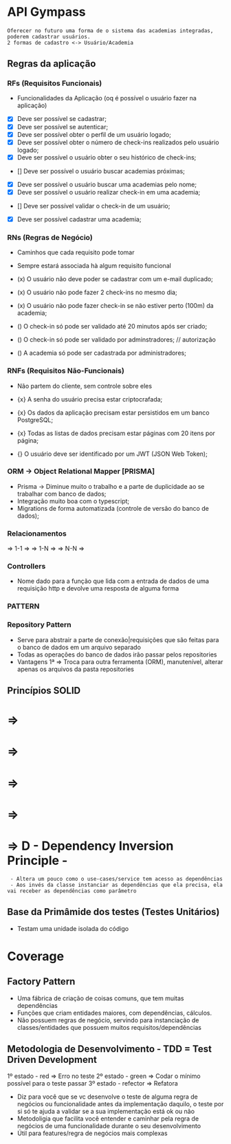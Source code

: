 # API Gympass

####
    Oferecer no futuro uma forma de o sistema das academias integradas, poderem cadastrar usuários.
    2 formas de cadastro <-> Usuário/Academia
####

## Regras da aplicação

### RFs (Requisitos Funcionais)

- Funcionalidades da Aplicação (oq é possível o usuário fazer na aplicação)

- [x] Deve ser possível se cadastrar;
- [x] Deve ser possível se autenticar;
- [x] Deve ser possível obter o perfil de um usuário logado;
- [x] Deve ser possível obter o número de check-ins realizados pelo usuário logado;
- [x] Deve ser possível o usuário obter o seu histórico de check-ins;
- [] Deve ser possível o usuário buscar academias próximas;
- [x] Deve ser possível o usuário buscar uma academias pelo nome;
- [x] Deve ser possível o usuário realizar check-in em uma academia;
- [] Deve ser possível validar o check-in de um usuário;
- [x] Deve ser possível cadastrar uma academia;

### RNs (Regras de Negócio)

- Caminhos que cada requisito pode tomar
- Sempre estará associada hà algum requisito funcional

- (x) O usuário não deve poder se cadastrar com um e-mail duplicado;
- (x) O usuário não pode fazer 2 check-ins no mesmo dia;
- (x) O usuário não pode fazer check-in se não estiver perto (100m) da academia;
- () O check-in só pode ser validado até 20 minutos após ser criado;
- () O check-in só pode ser validado por adminstradores; // autorização
- () A academia só pode ser cadastrada por administradores;

### RNFs (Requisitos Não-Funcionais)

- Não partem do cliente, sem controle sobre eles

- {x} A senha do usuário precisa estar criptocrafada;
- {x} Os dados da aplicação precisam estar persistidos em um banco PostgreSQL;
- {x} Todas as listas de dados precisam estar páginas com 20 itens por página;
- {} O usuário deve ser identificado por um JWT (JSON Web Token);

### ORM -> Object Relational Mapper [PRISMA]

- Prisma -> Diminue muito o trabalho e a parte de duplicidade ao se trabalhar com banco de dados;
- Integração muito boa com o typescript;
- Migrations de forma automatizada (controle de versão do banco de dados);

### Relacionamentos

=> 1-1 =>
=> 1-N =>
=> N-N =>

### Controllers

<!-- app.post('/users', controller) -->

- Nome dado para a função que lida com a entrada de dados de uma requisição http e devolve uma resposta de alguma forma

### PATTERN

### Repository Pattern

- Serve para abstrair a parte de conexão|requisições que são feitas para o banco de dados em  um arquivo separado
- Todas as operações do banco de dados irão passar pelos repositories
- Vantagens
  1ª => Troca para outra ferramenta (ORM), manutenível, alterar apenas os arquivos da pasta repositories

## Princípios SOLID

# =>
# =>
# =>
# =>
# => D - Dependency Inversion Principle -
     - Altera um pouco como o use-cases/service tem acesso as dependências
     - Aos invés da classe instanciar as dependências que ela precisa, ela vai receber as dependências como parâmetro

## Base da Primâmide dos testes (Testes Unitários)

- Testam uma unidade isolada do código

# Coverage

## Factory Pattern

- Uma fábrica de criação de coisas comuns, que tem muitas dependências
- Funções que criam entidades maiores, com dependências, cálculos.
- Não possuem regras de negócio, servindo para instanciação de classes/entidades que possuem muitos requisitos/dependências

## Metodologia de Desenvolvimento - TDD = Test Driven Development

1º estado - red => Erro no teste
2º estado - green => Codar o mínimo possível para o teste passar
3º estado - refector => Refatora

- Diz para você que se vc desenvolve o teste de alguma regra de negócios ou funcionalidade antes da implementação daquilo, o teste por si só te ajuda a validar se a sua implementação está ok ou não
- Metodoligia que facilita você entender e caminhar pela regra de negócios de uma funcionalidade durante o seu desenvolvimento
- Útil para features/regra de negócios mais complexas